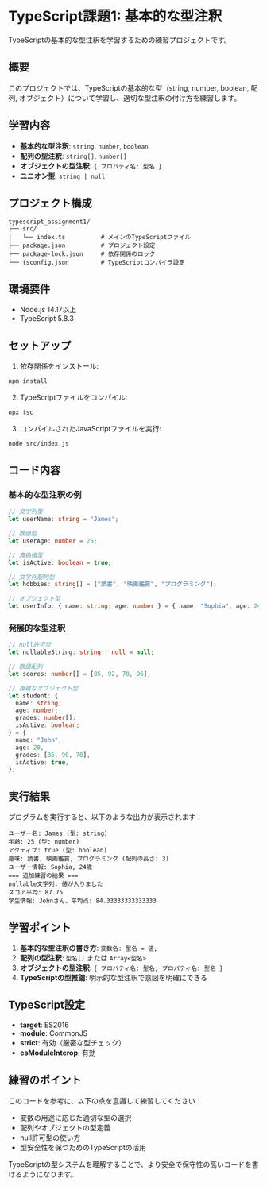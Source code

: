 # TypeScript課題1: 基本的な型注釈

TypeScriptの基本的な型注釈を学習するための練習プロジェクトです。

## 概要

このプロジェクトでは、TypeScriptの基本的な型（string, number, boolean, 配列, オブジェクト）について学習し、適切な型注釈の付け方を練習します。

## 学習内容

- **基本的な型注釈**: `string`, `number`, `boolean`
- **配列の型注釈**: `string[]`, `number[]`
- **オブジェクトの型注釈**: `{ プロパティ名: 型名 }`
- **ユニオン型**: `string | null`

## プロジェクト構成

```
typescript_assignment1/
├── src/
│   └── index.ts          # メインのTypeScriptファイル
├── package.json          # プロジェクト設定
├── package-lock.json     # 依存関係のロック
└── tsconfig.json         # TypeScriptコンパイラ設定
```

## 環境要件

- Node.js 14.17以上
- TypeScript 5.8.3

## セットアップ

1. 依存関係をインストール:
```bash
npm install
```

2. TypeScriptファイルをコンパイル:
```bash
npx tsc
```

3. コンパイルされたJavaScriptファイルを実行:
```bash
node src/index.js
```

## コード内容

### 基本的な型注釈の例

```typescript
// 文字列型
let userName: string = "James";

// 数値型
let userAge: number = 25;

// 真偽値型
let isActive: boolean = true;

// 文字列配列型
let hobbies: string[] = ["読書", "映画鑑賞", "プログラミング"];

// オブジェクト型
let userInfo: { name: string; age: number } = { name: "Sophia", age: 24 };
```

### 発展的な型注釈

```typescript
// null許可型
let nullableString: string | null = null;

// 数値配列
let scores: number[] = [85, 92, 78, 96];

// 複雑なオブジェクト型
let student: {
  name: string;
  age: number;
  grades: number[];
  isActive: boolean;
} = {
  name: "John",
  age: 20,
  grades: [85, 90, 78],
  isActive: true,
};
```

## 実行結果

プログラムを実行すると、以下のような出力が表示されます：

```
ユーザー名: James (型: string)
年齢: 25 (型: number)
アクティブ: true (型: boolean)
趣味: 読書, 映画鑑賞, プログラミング (配列の長さ: 3)
ユーザー情報: Sophia, 24歳
=== 追加練習の結果 ===
nullable文字列: 値が入りました
スコア平均: 87.75
学生情報: Johnさん、平均点: 84.33333333333333
```

## 学習ポイント

1. **基本的な型注釈の書き方**: `変数名: 型名 = 値;`
2. **配列の型注釈**: `型名[]` または `Array<型名>`
3. **オブジェクトの型注釈**: `{ プロパティ名: 型名; プロパティ名: 型名 }`
4. **TypeScriptの型推論**: 明示的な型注釈で意図を明確にできる

## TypeScript設定

- **target**: ES2016
- **module**: CommonJS
- **strict**: 有効（厳密な型チェック）
- **esModuleInterop**: 有効

## 練習のポイント

このコードを参考に、以下の点を意識して練習してください：

- 変数の用途に応じた適切な型の選択
- 配列やオブジェクトの型定義
- null許可型の使い方
- 型安全性を保つためのTypeScriptの活用

TypeScriptの型システムを理解することで、より安全で保守性の高いコードを書けるようになります。